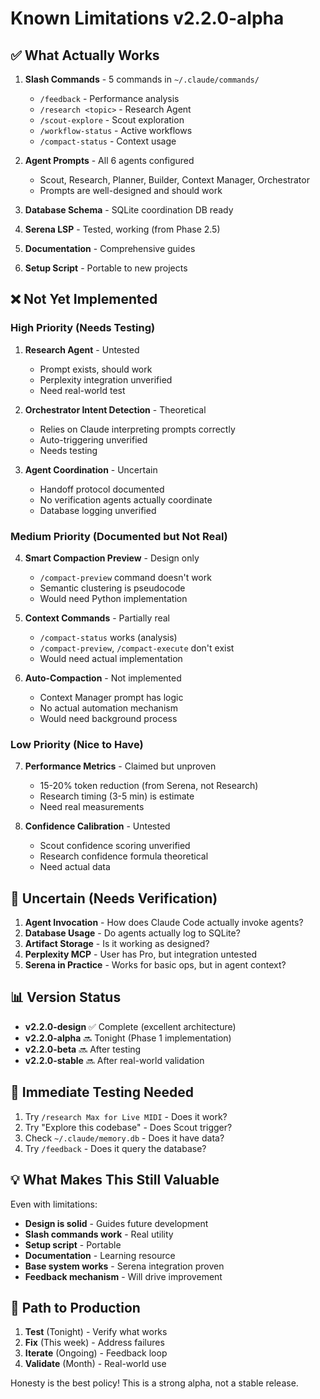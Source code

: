 # Known Limitations v2.2.0-alpha

## ✅ What Actually Works

1. **Slash Commands** - 5 commands in `~/.claude/commands/`
   - `/feedback` - Performance analysis
   - `/research <topic>` - Research Agent
   - `/scout-explore` - Scout exploration
   - `/workflow-status` - Active workflows
   - `/compact-status` - Context usage

2. **Agent Prompts** - All 6 agents configured
   - Scout, Research, Planner, Builder, Context Manager, Orchestrator
   - Prompts are well-designed and should work

3. **Database Schema** - SQLite coordination DB ready
4. **Serena LSP** - Tested, working (from Phase 2.5)
5. **Documentation** - Comprehensive guides
6. **Setup Script** - Portable to new projects

## ❌ Not Yet Implemented

### High Priority (Needs Testing)

1. **Research Agent** - Untested
   - Prompt exists, should work
   - Perplexity integration unverified
   - Need real-world test

2. **Orchestrator Intent Detection** - Theoretical
   - Relies on Claude interpreting prompts correctly
   - Auto-triggering unverified
   - Needs testing

3. **Agent Coordination** - Uncertain
   - Handoff protocol documented
   - No verification agents actually coordinate
   - Database logging unverified

### Medium Priority (Documented but Not Real)

4. **Smart Compaction Preview** - Design only
   - `/compact-preview` command doesn't work
   - Semantic clustering is pseudocode
   - Would need Python implementation

5. **Context Commands** - Partially real
   - `/compact-status` works (analysis)
   - `/compact-preview`, `/compact-execute` don't exist
   - Would need actual implementation

6. **Auto-Compaction** - Not implemented
   - Context Manager prompt has logic
   - No actual automation mechanism
   - Would need background process

### Low Priority (Nice to Have)

7. **Performance Metrics** - Claimed but unproven
   - 15-20% token reduction (from Serena, not Research)
   - Research timing (3-5 min) is estimate
   - Need real measurements

8. **Confidence Calibration** - Untested
   - Scout confidence scoring unverified
   - Research confidence formula theoretical
   - Need actual data

## 🤔 Uncertain (Needs Verification)

1. **Agent Invocation** - How does Claude Code actually invoke agents?
2. **Database Usage** - Do agents actually log to SQLite?
3. **Artifact Storage** - Is it working as designed?
4. **Perplexity MCP** - User has Pro, but integration untested
5. **Serena in Practice** - Works for basic ops, but in agent context?

## 📊 Version Status

- **v2.2.0-design** ✅ Complete (excellent architecture)
- **v2.2.0-alpha** 🔜 Tonight (Phase 1 implementation)
- **v2.2.0-beta** 🔜 After testing
- **v2.2.0-stable** 🔜 After real-world validation

## 🎯 Immediate Testing Needed

1. Try `/research Max for Live MIDI` - Does it work?
2. Try "Explore this codebase" - Does Scout trigger?
3. Check `~/.claude/memory.db` - Does it have data?
4. Try `/feedback` - Does it query the database?

## 💡 What Makes This Still Valuable

Even with limitations:
- **Design is solid** - Guides future development
- **Slash commands work** - Real utility
- **Setup script** - Portable
- **Documentation** - Learning resource
- **Base system works** - Serena integration proven
- **Feedback mechanism** - Will drive improvement

## 🚀 Path to Production

1. **Test** (Tonight) - Verify what works
2. **Fix** (This week) - Address failures
3. **Iterate** (Ongoing) - Feedback loop
4. **Validate** (Month) - Real-world use

Honesty is the best policy! This is a strong alpha, not a stable release.
